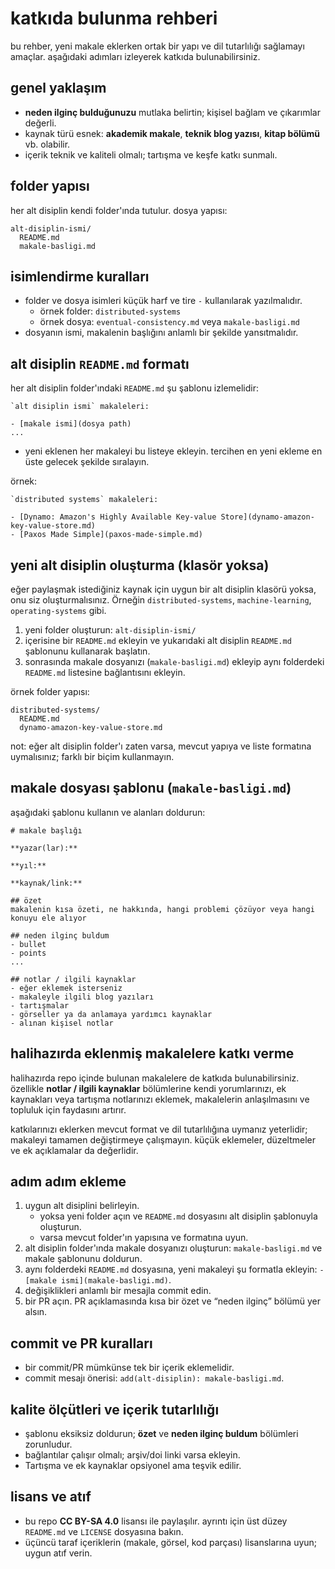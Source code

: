 # katkıda bulunma rehberi

bu rehber, yeni makale eklerken ortak bir yapı ve dil tutarlılığı sağlamayı amaçlar. aşağıdaki adımları izleyerek katkıda bulunabilirsiniz.

## genel yaklaşım

- **neden ilginç bulduğunuzu** mutlaka belirtin; kişisel bağlam ve çıkarımlar değerli.
- kaynak türü esnek: **akademik makale**, **teknik blog yazısı**, **kitap bölümü** vb. olabilir.
- içerik teknik ve kaliteli olmalı; tartışma ve keşfe katkı sunmalı.

## folder yapısı

her alt disiplin kendi folder'ında tutulur. dosya yapısı:

```
alt-disiplin-ismi/
  README.md
  makale-basligi.md
```

## isimlendirme kuralları

- folder ve dosya isimleri küçük harf ve tire `-` kullanılarak yazılmalıdır.
  - örnek folder: `distributed-systems`
  - örnek dosya: `eventual-consistency.md` veya `makale-basligi.md`
- dosyanın ismi, makalenin başlığını anlamlı bir şekilde yansıtmalıdır.

## alt disiplin `README.md` formatı

her alt disiplin folder'ındaki `README.md` şu şablonu izlemelidir:

```
`alt disiplin ismi` makaleleri:

- [makale ismi](dosya path)
...
```

- yeni eklenen her makaleyi bu listeye ekleyin. tercihen en yeni ekleme en üste gelecek şekilde sıralayın.

örnek:

```
`distributed systems` makaleleri:

- [Dynamo: Amazon's Highly Available Key-value Store](dynamo-amazon-key-value-store.md)
- [Paxos Made Simple](paxos-made-simple.md)
```


## yeni alt disiplin oluşturma (klasör yoksa)

eğer paylaşmak istediğiniz kaynak için uygun bir alt disiplin klasörü yoksa, onu siz oluşturmalısınız. Örneğin `distributed-systems`, `machine-learning`, `operating-systems` gibi.

1. yeni folder oluşturun: `alt-disiplin-ismi/`
2. içerisine bir `README.md` ekleyin ve yukarıdaki alt disiplin `README.md` şablonunu kullanarak başlatın.
3. sonrasında makale dosyanızı (`makale-basligi.md`) ekleyip aynı folderdeki `README.md` listesine bağlantısını ekleyin.

örnek folder yapısı:

```
distributed-systems/
  README.md
  dynamo-amazon-key-value-store.md
```

not: eğer alt disiplin folder'ı zaten varsa, mevcut yapıya ve liste formatına uymalısınız; farklı bir biçim kullanmayın.

## makale dosyası şablonu (`makale-basligi.md`)

aşağıdaki şablonu kullanın ve alanları doldurun:

```
# makale başlığı

**yazar(lar):**

**yıl:**

**kaynak/link:**

## özet
makalenin kısa özeti, ne hakkında, hangi problemi çözüyor veya hangi konuyu ele alıyor

## neden ilginç buldum
- bullet
- points
...

## notlar / ilgili kaynaklar
- eğer eklemek isterseniz
- makaleyle ilgili blog yazıları
- tartışmalar
- görseller ya da anlamaya yardımcı kaynaklar
- alınan kişisel notlar
```

## halihazırda eklenmiş makalelere katkı verme

halihazırda repo içinde bulunan makalelere de katkıda bulunabilirsiniz. özellikle **notlar / ilgili kaynaklar** bölümlerine kendi yorumlarınızı, ek kaynakları veya tartışma notlarınızı eklemek, makalelerin anlaşılmasını ve topluluk için faydasını artırır.

katkılarınızı eklerken mevcut format ve dil tutarlılığına uymanız yeterlidir; makaleyi tamamen değiştirmeye çalışmayın. küçük eklemeler, düzeltmeler ve ek açıklamalar da değerlidir.

## adım adım ekleme

1. uygun alt disiplini belirleyin.
   - yoksa yeni folder açın ve `README.md` dosyasını alt disiplin şablonuyla oluşturun.
   - varsa mevcut folder'ın yapısına ve formatına uyun.
2. alt disiplin folder'ında makale dosyanızı oluşturun: `makale-basligi.md` ve makale şablonunu doldurun.
3. aynı folderdeki `README.md` dosyasına, yeni makaleyi şu formatla ekleyin: `- [makale ismi](makale-basligi.md)`.
4. değişiklikleri anlamlı bir mesajla commit edin.
5. bir PR açın. PR açıklamasında kısa bir özet ve “neden ilginç” bölümü yer alsın.

## commit ve PR kuralları

- bir commit/PR mümkünse tek bir içerik eklemelidir.
- commit mesajı önerisi: `add(alt-disiplin): makale-basligi.md`.

## kalite ölçütleri ve içerik tutarlılığı

- şablonu eksiksiz doldurun; **özet** ve **neden ilginç buldum** bölümleri zorunludur.
- bağlantılar çalışır olmalı; arşiv/doi linki varsa ekleyin.
- Tartışma ve ek kaynaklar opsiyonel ama teşvik edilir.

## lisans ve atıf

- bu repo **CC BY-SA 4.0** lisansı ile paylaşılır. ayrıntı için üst düzey `README.md` ve `LICENSE` dosyasına bakın.
- üçüncü taraf içeriklerin (makale, görsel, kod parçası) lisanslarına uyun; uygun atıf verin.
